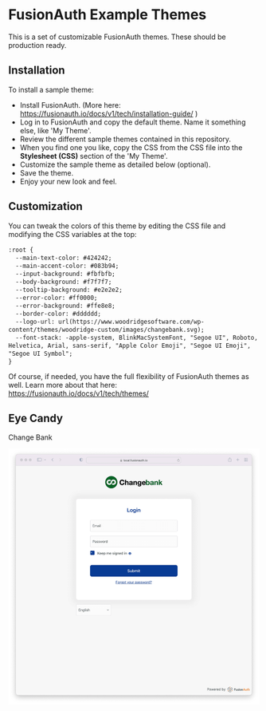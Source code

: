 # FusionAuth Example Themes

This is a set of customizable FusionAuth themes. These should be production ready.

## Installation

To install a sample theme: 

* Install FusionAuth. (More here: https://fusionauth.io/docs/v1/tech/installation-guide/ )
* Log in to FusionAuth and copy the default theme. Name it something else, like 'My Theme'.
* Review the different sample themes contained in this repository. 
* When you find one you like, copy the CSS from the CSS file into the **Stylesheet (CSS)** section of the 'My Theme'.
* Customize the sample theme as detailed below (optional).
* Save the theme.
* Enjoy your new look and feel.

## Customization

You can tweak the colors of this theme by editing the CSS file and modifying the CSS variables at the top:

```
:root {
  --main-text-color: #424242;
  --main-accent-color: #083b94;
  --input-background: #fbfbfb;
  --body-background: #f7f7f7;
  --tooltip-background: #e2e2e2;
  --error-color: #ff0000;
  --error-background: #ffe8e8;
  --border-color: #dddddd;
  --logo-url: url(https://www.woodridgesoftware.com/wp-content/themes/woodridge-custom/images/changebank.svg);
  --font-stack: -apple-system, BlinkMacSystemFont, "Segoe UI", Roboto, Helvetica, Arial, sans-serif, "Apple Color Emoji", "Segoe UI Emoji", "Segoe UI Symbol";
}
```

Of course, if needed, you have the full flexibility of FusionAuth themes as well. Learn more about that here: https://fusionauth.io/docs/v1/tech/themes/

## Eye Candy

Change Bank

<img src="/change-bank/change-bank-example.png" />
